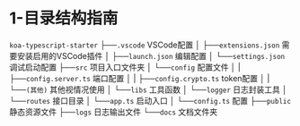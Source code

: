 # 1-目录结构指南

`koa-typescript-starter`
├──`.vscode` VSCode配置
│   ├──`extensions.json` 需要安装启用的VSCode插件
│   ├──`launch.json` 编辑配置
│   └──`settings.json` 调试启动配置
├──`src` 项目入口文件夹
│   └──`config` 配置文件
│   |   ├──`config.server.ts` 端口配置
│   |   ├──`config.crypto.ts` token配置
│   |   └──`(其他)` 其他视情况使用
│   └──`libs` 工具函数
│   └──`logger` 日志封装工具
│   └──`routes` 接口目录
│   └──`app.ts` 启动入口
│   └──`config.ts` 配置
├──`public` 静态资源文件
├──`logs` 日志输出文件
└──`docs` 文档文件夹
````